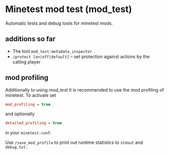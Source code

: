 # Minetest mod test (mod_test)
Automatic tests and debug tools for minetest mods.

## additions so far
* The tool `mod_test:metadata_inspector`
* `/protect [on|off|default]` – set protection against actions by the calling player


## mod profiling
Additionally to using _mod_test_ it is recommended to use the mod profiling of minetest.
To activate set
```INI
mod_profiling = true
```
and optionally
```INI
detailed_profiling = true
```
in your `minetest.conf`.

Use `/save_mod_profile` to print out runtime statistics to `stdout` and `debug.txt.`
